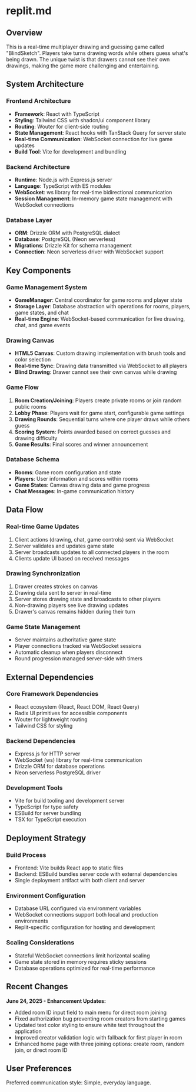 # replit.md

## Overview

This is a real-time multiplayer drawing and guessing game called "BlindSketch". Players take turns drawing words while others guess what's being drawn. The unique twist is that drawers cannot see their own drawings, making the game more challenging and entertaining.

## System Architecture

### Frontend Architecture
- **Framework**: React with TypeScript
- **Styling**: Tailwind CSS with shadcn/ui component library
- **Routing**: Wouter for client-side routing
- **State Management**: React hooks with TanStack Query for server state
- **Real-time Communication**: WebSocket connection for live game updates
- **Build Tool**: Vite for development and bundling

### Backend Architecture
- **Runtime**: Node.js with Express.js server
- **Language**: TypeScript with ES modules
- **WebSocket**: ws library for real-time bidirectional communication
- **Session Management**: In-memory game state management with WebSocket connections

### Database Layer
- **ORM**: Drizzle ORM with PostgreSQL dialect
- **Database**: PostgreSQL (Neon serverless)
- **Migrations**: Drizzle Kit for schema management
- **Connection**: Neon serverless driver with WebSocket support

## Key Components

### Game Management System
- **GameManager**: Central coordinator for game rooms and player state
- **Storage Layer**: Database abstraction with operations for rooms, players, game states, and chat
- **Real-time Engine**: WebSocket-based communication for live drawing, chat, and game events

### Drawing Canvas
- **HTML5 Canvas**: Custom drawing implementation with brush tools and color selection
- **Real-time Sync**: Drawing data transmitted via WebSocket to all players
- **Blind Drawing**: Drawer cannot see their own canvas while drawing

### Game Flow
1. **Room Creation/Joining**: Players create private rooms or join random public rooms
2. **Lobby Phase**: Players wait for game start, configurable game settings
3. **Drawing Rounds**: Sequential turns where one player draws while others guess
4. **Scoring System**: Points awarded based on correct guesses and drawing difficulty
5. **Game Results**: Final scores and winner announcement

### Database Schema
- **Rooms**: Game room configuration and state
- **Players**: User information and scores within rooms
- **Game States**: Canvas drawing data and game progress
- **Chat Messages**: In-game communication history

## Data Flow

### Real-time Game Updates
1. Client actions (drawing, chat, game controls) sent via WebSocket
2. Server validates and updates game state
3. Server broadcasts updates to all connected players in the room
4. Clients update UI based on received messages

### Drawing Synchronization
1. Drawer creates strokes on canvas
2. Drawing data sent to server in real-time
3. Server stores drawing state and broadcasts to other players
4. Non-drawing players see live drawing updates
5. Drawer's canvas remains hidden during their turn

### Game State Management
- Server maintains authoritative game state
- Player connections tracked via WebSocket sessions
- Automatic cleanup when players disconnect
- Round progression managed server-side with timers

## External Dependencies

### Core Framework Dependencies
- React ecosystem (React, React DOM, React Query)
- Radix UI primitives for accessible components
- Wouter for lightweight routing
- Tailwind CSS for styling

### Backend Dependencies
- Express.js for HTTP server
- WebSocket (ws) library for real-time communication
- Drizzle ORM for database operations
- Neon serverless PostgreSQL driver

### Development Tools
- Vite for build tooling and development server
- TypeScript for type safety
- ESBuild for server bundling
- TSX for TypeScript execution

## Deployment Strategy

### Build Process
- Frontend: Vite builds React app to static files
- Backend: ESBuild bundles server code with external dependencies
- Single deployment artifact with both client and server

### Environment Configuration
- Database URL configured via environment variables
- WebSocket connections support both local and production environments
- Replit-specific configuration for hosting and development

### Scaling Considerations
- Stateful WebSocket connections limit horizontal scaling
- Game state stored in memory requires sticky sessions
- Database operations optimized for real-time performance

## Recent Changes

**June 24, 2025 - Enhancement Updates:**
- Added room ID input field to main menu for direct room joining
- Fixed authorization bug preventing room creators from starting games
- Updated text color styling to ensure white text throughout the application
- Improved creator validation logic with fallback for first player in room
- Enhanced home page with three joining options: create room, random join, or direct room ID

## User Preferences

Preferred communication style: Simple, everyday language.